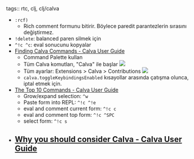 tags:: rtc, clj, clj/calva

- `:rcf)`
	- Rich comment formunu bitirir. Böylece paredit parantezlerin sırasını değiştirmez.
- `!delete`: balanced paren silmek için
- `^!c ^c`: eval sonucunu kopyalar
- [Finding Calva Commands - Calva User Guide](https://calva.io/finding-commands/)
	- Command Palette kullan
	- Tüm Calva komutları, "Calva" ile başlar
	  ![](https://calva.io/images/finding-commands.png)
	- Tüm ayarlar: Extensions > Calva > Contributions
	  ![](https://user-images.githubusercontent.com/30010/66733740-c754b800-ee60-11e9-877b-962f6b920cd7.png)
	- `calva.toggleKeybindingsEnabled` kısayollar arasında çatışma olunca, iptal etmek için.
- [The Top 10 Commands - Calva User Guide](https://calva.io/commands-top10/)
	- Grow/expand selection: `^w`
	- Paste form into REPL: `^!c ^!e`
	- eval and comment current form: `^!c c`
	- eval and comment top form: `^!c ^SPC`
	- select form: `^!c s`
- [Why you should consider Calva - Calva User Guide](https://calva.io/why-calva/)
	-